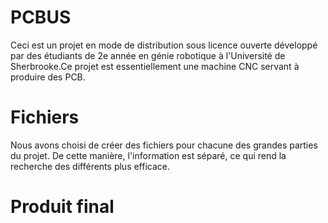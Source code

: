 # PCBUS
Ceci est un projet en mode de distribution sous licence ouverte développé par des étudiants de 2e année en génie robotique à l'Université de Sherbrooke.Ce projet est essentiellement une machine CNC servant à produire des PCB.

# Fichiers
Nous avons choisi de créer des fichiers pour chacune des grandes parties du projet. De cette manière, l'information est séparé, ce qui rend la recherche des différents plus efficace.

# Produit final
